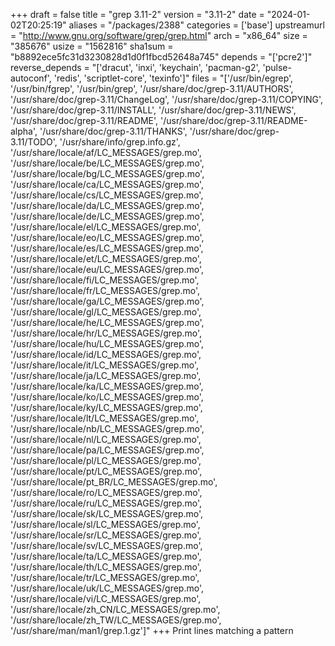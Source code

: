 +++
draft = false
title = "grep 3.11-2"
version = "3.11-2"
date = "2024-01-02T20:25:19"
aliases = "/packages/2388"
categories = ['base']
upstreamurl = "http://www.gnu.org/software/grep/grep.html"
arch = "x86_64"
size = "385676"
usize = "1562816"
sha1sum = "b8892ece5fc31d3230828d1d0f1fbcd52648a745"
depends = "['pcre2']"
reverse_depends = "['dracut', 'inxi', 'keychain', 'pacman-g2', 'pulse-autoconf', 'redis', 'scriptlet-core', 'texinfo']"
files = "['/usr/bin/egrep', '/usr/bin/fgrep', '/usr/bin/grep', '/usr/share/doc/grep-3.11/AUTHORS', '/usr/share/doc/grep-3.11/ChangeLog', '/usr/share/doc/grep-3.11/COPYING', '/usr/share/doc/grep-3.11/INSTALL', '/usr/share/doc/grep-3.11/NEWS', '/usr/share/doc/grep-3.11/README', '/usr/share/doc/grep-3.11/README-alpha', '/usr/share/doc/grep-3.11/THANKS', '/usr/share/doc/grep-3.11/TODO', '/usr/share/info/grep.info.gz', '/usr/share/locale/af/LC_MESSAGES/grep.mo', '/usr/share/locale/be/LC_MESSAGES/grep.mo', '/usr/share/locale/bg/LC_MESSAGES/grep.mo', '/usr/share/locale/ca/LC_MESSAGES/grep.mo', '/usr/share/locale/cs/LC_MESSAGES/grep.mo', '/usr/share/locale/da/LC_MESSAGES/grep.mo', '/usr/share/locale/de/LC_MESSAGES/grep.mo', '/usr/share/locale/el/LC_MESSAGES/grep.mo', '/usr/share/locale/eo/LC_MESSAGES/grep.mo', '/usr/share/locale/es/LC_MESSAGES/grep.mo', '/usr/share/locale/et/LC_MESSAGES/grep.mo', '/usr/share/locale/eu/LC_MESSAGES/grep.mo', '/usr/share/locale/fi/LC_MESSAGES/grep.mo', '/usr/share/locale/fr/LC_MESSAGES/grep.mo', '/usr/share/locale/ga/LC_MESSAGES/grep.mo', '/usr/share/locale/gl/LC_MESSAGES/grep.mo', '/usr/share/locale/he/LC_MESSAGES/grep.mo', '/usr/share/locale/hr/LC_MESSAGES/grep.mo', '/usr/share/locale/hu/LC_MESSAGES/grep.mo', '/usr/share/locale/id/LC_MESSAGES/grep.mo', '/usr/share/locale/it/LC_MESSAGES/grep.mo', '/usr/share/locale/ja/LC_MESSAGES/grep.mo', '/usr/share/locale/ka/LC_MESSAGES/grep.mo', '/usr/share/locale/ko/LC_MESSAGES/grep.mo', '/usr/share/locale/ky/LC_MESSAGES/grep.mo', '/usr/share/locale/lt/LC_MESSAGES/grep.mo', '/usr/share/locale/nb/LC_MESSAGES/grep.mo', '/usr/share/locale/nl/LC_MESSAGES/grep.mo', '/usr/share/locale/pa/LC_MESSAGES/grep.mo', '/usr/share/locale/pl/LC_MESSAGES/grep.mo', '/usr/share/locale/pt/LC_MESSAGES/grep.mo', '/usr/share/locale/pt_BR/LC_MESSAGES/grep.mo', '/usr/share/locale/ro/LC_MESSAGES/grep.mo', '/usr/share/locale/ru/LC_MESSAGES/grep.mo', '/usr/share/locale/sk/LC_MESSAGES/grep.mo', '/usr/share/locale/sl/LC_MESSAGES/grep.mo', '/usr/share/locale/sr/LC_MESSAGES/grep.mo', '/usr/share/locale/sv/LC_MESSAGES/grep.mo', '/usr/share/locale/ta/LC_MESSAGES/grep.mo', '/usr/share/locale/th/LC_MESSAGES/grep.mo', '/usr/share/locale/tr/LC_MESSAGES/grep.mo', '/usr/share/locale/uk/LC_MESSAGES/grep.mo', '/usr/share/locale/vi/LC_MESSAGES/grep.mo', '/usr/share/locale/zh_CN/LC_MESSAGES/grep.mo', '/usr/share/locale/zh_TW/LC_MESSAGES/grep.mo', '/usr/share/man/man1/grep.1.gz']"
+++
Print lines matching a pattern